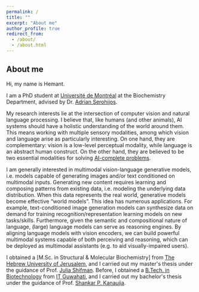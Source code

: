 ```yaml
---
permalink: /
title: ""
excerpt: "About me"
author_profile: true
redirect_from: 
  - /about/
  - /about.html
---
```


## About me

Hi, my name is Hemant.

I am a PhD student at [Université de Montréal](https://www.umontreal.ca/) at the Biochemistry Department, advised by Dr. [Adrian Serohijos](http://www.serohijoslab.org/).

My research interests lie at the intersection of computer vision and natural language processing. I believe that, like humans (and other animals), AI systems should have a holistic understanding of the world around them. This means working with multiple sensory modalities, among which vision and language arise as particularly interesting. On one hand, they are complementary: vision is a low-level perceptual modality, while language is an abstract human construct. On the other hand, they are believed to be two essential modalities for solving [AI-complete problems](https://en.wikipedia.org/wiki/AI-complete).

I am generally interested in multimodal vision-language generative models, i.e. models capable of generating images and/or text conditioned on multimodal inputs. Generating new content requires learning and composing patterns from existing data, i.e. modeling the underlying data distribution. When this data represents the real world, generative models become effective “world models”. This idea has numerous applications. For example, text-conditioned image generation models can synthesize data on demand for training recognition/representation learning models on new tasks/skills. Furthermore, given the semantic and compositional nature of language, (large) language models can serve as reasoning engines. By aligning language models with vision encoders, we can build powerful multimodal systems capable of both perceiving and reasoning, which can be deployed as multimodal assistants (e.g. to aid visually-impaired users).

I obtained a [M.Sc. in Structural & Molecular Biochemistry] from [The Hebrew University of Jerusalem](https://en.huji.ac.il/), and I carried out my master's thesis under the guidance of Prof. [Julia Shifman](https://openscholar.huji.ac.il/shifmanlab/people/julia-shifman). Before, I obtained a [B.Tech. in Biotechnology](https://www.fib.upc.edu/en/studies/bachelors-degrees/bachelor-degree-informatics-engineering) from [IT Guwahati](https://www.iitg.ac.in/), and I carried out my bachelor's thesis under the guidance of Prof. [Shankar P. Kanaujia](https://fac.iitg.ac.in/spkanaujia/).
